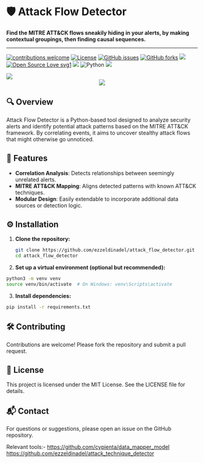 # 🛡️ Attack Flow Detector

**Find the MITRE ATT&CK flows sneakily hiding in your alerts, by making contextual groupings, then finding causal sequences.**

___
[![contributions welcome](https://img.shields.io/badge/contributions-welcome-brightgreen.svg?style=flat)](https://github.com/dwyl/esta/issues) 
[![License](https://img.shields.io/pypi/l/mia.svg)]() 
<a href="https://https://github.com/ezzeldinadel/attack_flow_detector/issues"><img alt="GitHub issues" src="https://img.shields.io/github/issues/ezzeldinadel/attack_flow_detector"></a>
<a href="https://github.com/kaiiyer/ezzeldinadel/attack_flow_detector"><img alt="GitHub forks" src="https://img.shields.io/github/forks/ezzeldinadel/attack_flow_detector"></a>
<a href="https://github.com/ezzeldinadel/attack_flow_detector/graphs/contributors" alt="Contributors">
<img src="https://img.shields.io/github/contributors/ezzeldinadel/attack_flow_detector" /></a>
<a href="https://github.com/ezzeldinadel/attack_flow_detector/graphs/stars" alt="Stars">
[![Open Source Love svg1](https://badges.frapsoft.com/os/v3/open-source.svg?v=103)](https://github.com/ellerbrock/open-source-badges/)
<img src="https://img.shields.io/github/stars/ezzeldinadel/attack_flow_detector" /></a>
![Python](https://img.shields.io/badge/python-3670A0?style=for-the-badge&logo=python&logoColor=ffdd54) 
<img src="https://img.shields.io/badge/langchain-1C3C3C?style=for-the-badge&logo=langchain&logoColor=white" /></a>

 

<p align="center">
    <img src="https://img.shields.io/badge/ChatGPT-74aa9c?style=for-the-badge&logo=openai&logoColor=white" style="display: block; margin-left: auto; margin-right: auto;" /></a> 
   <img src="https://img.shields.io/badge/-HuggingFace-FDEE21?style=for-the-badge&logo=HuggingFace&logoColor=black" /></a>
</p>

## 🔍 Overview

Attack Flow Detector is a Python-based tool designed to analyze security alerts and identify potential attack patterns based on the MITRE ATT&CK framework. By correlating events, it aims to uncover stealthy attack flows that might otherwise go unnoticed.

## 🚀 Features

- **Correlation Analysis**: Detects relationships between seemingly unrelated alerts.
- **MITRE ATT&CK Mapping**: Aligns detected patterns with known ATT&CK techniques.
- **Modular Design**: Easily extendable to incorporate additional data sources or detection logic.

## ⚙️ Installation

1. **Clone the repository:**

   ```bash
   git clone https://github.com/ezzeldinadel/attack_flow_detector.git
   cd attack_flow_detector
   ```
2. **Set up a virtual environment (optional but recommended):**

```bash
python3 -m venv venv
source venv/bin/activate  # On Windows: venv\Scripts\activate
```
3. **Install dependencies:**


```bash
pip install -r requirements.txt
```

## 🛠️ Contributing
Contributions are welcome! Please fork the repository and submit a pull request.

## 📄 License
This project is licensed under the MIT License. See the LICENSE file for details.

## 📬 Contact
For questions or suggestions, please open an issue on the GitHub repository.

Relevant tools:- 
https://github.com/cypienta/data_mapper_model
https://github.com/ezzeldinadel/attack_technique_detector
